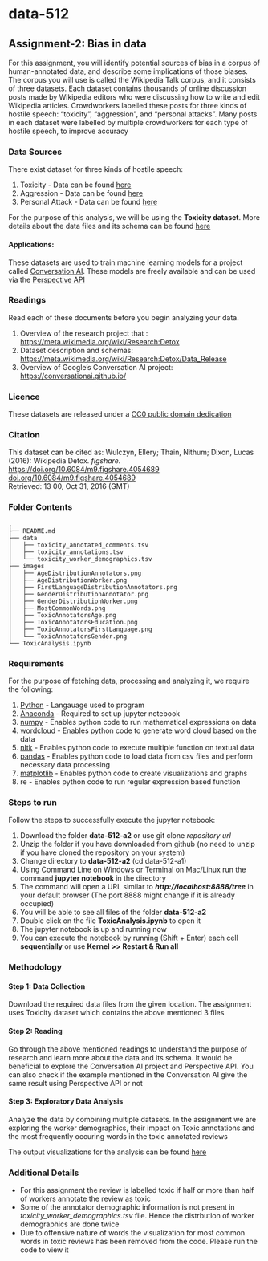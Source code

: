 # data-512
## Assignment-2: Bias in data
For this assignment, you will identify potential sources of bias in a corpus of human-annotated data, and describe some implications of those biases. The corpus you will use is called the Wikipedia Talk corpus, and it consists of three datasets. Each dataset contains thousands of online discussion posts made by Wikipedia editors who were discussing how to write and edit Wikipedia articles. Crowdworkers labelled these posts for three kinds of hostile speech: “toxicity”, “aggression”, and “personal attacks”. Many posts in each dataset were labelled by multiple crowdworkers for each type of hostile speech, to improve accuracy

### Data Sources
There exist dataset for three kinds of hostile speech:
1. Toxicity - Data can be found [here](https://figshare.com/articles/dataset/Wikipedia_Talk_Labels_Toxicity/4563973)
2. Aggression - Data can be found [here](https://figshare.com/articles/dataset/Wikipedia_Talk_Labels_Aggression/4267550)
3. Personal Attack - Data can be found [here](https://figshare.com/articles/dataset/Wikipedia_Talk_Labels_Personal_Attacks/4054689)

For the purpose of this analysis, we will be using the **Toxicity dataset**. More details about the data files and its schema can be found [here](https://meta.wikimedia.org/wiki/Research:Detox/Data_Release#Toxicity)

#### Applications: 
These datasets are used to train machine learning models for a project called [Conversation AI](https://conversationai.github.io/). These models are freely available and can be used via the [Perspective API](https://www.perspectiveapi.com/#/home) <br />


### Readings
Read each of these documents before you begin analyzing your data.
1. Overview of the research project that : https://meta.wikimedia.org/wiki/Research:Detox
2. Dataset description and schemas: https://meta.wikimedia.org/wiki/Research:Detox/Data_Release
3. Overview of Google’s Conversation AI project: https://conversationai.github.io/

### Licence
These datasets are released under a [CC0 public domain dedication](https://wiki.creativecommons.org/wiki/CC0)

### Citation
This dataset can be cited as:
Wulczyn, Ellery; Thain, Nithum; Dixon, Lucas (2016): Wikipedia Detox. *figshare.* [https://doi.org/10.6084/m9.figshare.4054689 doi.org/10.6084/m9.figshare.4054689](https://doi.org/10.6084/m9.figshare.4054689)<br />
Retrieved: 13 00, Oct 31, 2016 (GMT)


### Folder Contents
```
.
├── README.md
├── data
│   ├── toxicity_annotated_comments.tsv
│   ├── toxicity_annotations.tsv
│   └── toxicity_worker_demographics.tsv
├── images
│   ├── AgeDistributionAnnotators.png
│   ├── AgeDistributionWorker.png
│   ├── FirstLanguageDistributionAnnotators.png
│   ├── GenderDistributionAnnotator.png
│   ├── GenderDistributionWorker.png
│   ├── MostCommonWords.png
│   ├── ToxicAnnotatorsAge.png
│   ├── ToxicAnnotatorsEducation.png
│   ├── ToxicAnnotatorsFirstLanguage.png
│   └── ToxicAnnotatorsGender.png
└── ToxicAnalysis.ipynb
```

### Requirements
For the purpose of fetching data, processing and analyzing it, we require the following:
1) [Python](https://www.python.org/downloads/) - Langauage used to program
2) [Anaconda](https://docs.anaconda.com/anaconda/install/) - Required to set up jupyter notebook 
2) [numpy](https://requests.readthedocs.io/en/master/user/install/) - Enables python code to run mathematical expressions on data
3) [wordcloud](https://pypi.org/project/wordcloud/) - Enables python code to generate word cloud based on the data
4) [nltk](https://www.nltk.org/install.html) - Enables python code to execute multiple function on textual data
5) [pandas](https://pandas.pydata.org/docs/getting_started/install.html) - Enables python code to load data from csv files and perform necessary data processing
6) [matplotlib](https://matplotlib.org/users/installing.html) - Enables python code to create visualizations and graphs
7) re - Enables python code to run regular expression based function

### Steps to run
Follow the steps to successfully execute the jupyter notebook:
1) Download the folder **data-512-a2** or use git clone *repository url*
2) Unzip the folder if you have downloaded from github (no need to unzip if you have cloned the repository on your system)
3) Change directory to **data-512-a2** (cd data-512-a1)
4) Using Command Line on Windows or Terminal on Mac/Linux run the command **jupyter notebook** in the directory
5) The command will open a URL similar to ***http://localhost:8888/tree*** in your default browser (The port 8888 might change if it is already occupied)
6) You will be able to see all files of the folder **data-512-a2**
7) Double click on the file **ToxicAnalysis.ipynb** to open it
8) The jupyter notebook is up and running now
9) You can execute the notebook by running (Shift + Enter) each cell **sequentially**  or use **Kernel >> Restart & Run all**

### Methodology
#### Step 1: Data Collection

Download the required data files from the given location. The assignment uses Toxicity dataset which contains the above mentioned 3 files

#### Step 2: Reading

Go through the above mentioned readings to understand the purpose of research and learn more about the data and its schema. It would be beneficial to explore the Conversation AI project and Perspective API. You can also check if the example mentioned in the Conversation AI give the same result using Perspective API or not 

#### Step 3: Exploratory Data Analysis

Analyze the data by combining multiple datasets. In the assignment we are exploring the worker demographics, their impact on Toxic annotations and the most frequently occuring words in the toxic annotated reviews 

The output visualizations for the analysis can be found [here](https://github.com/mayurgpt07/data-512/tree/master/data-512-a2/images)

### Additional Details
* For this assignment the review is labelled toxic if half or more than half of workers annotate the review as toxic  <br />
* Some of the annotator demographic information is not present in *toxicity_worker_demographics.tsv* file. Hence the distrbution of worker demographics are done twice
* Due to offensive nature of words the visualization for most common words in toxic reviews has been removed from the code. Please run the code to view it
